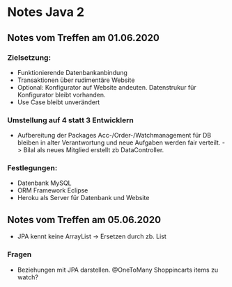 # Notes Java 2
## Notes vom Treffen am 01.06.2020

### Zielsetzung:
- Funktionierende Datenbankanbindung
- Transaktionen über rudimentäre Website
- Optional: Konfigurator auf Website andeuten. Datenstrukur für Konfigurator bleibt vorhanden.
- Use Case bleibt unverändert

### Umstellung auf 4 statt 3 Entwicklern
- Aufbereitung der Packages Acc-/Order-/Watchmanagement für DB bleiben in alter Verantwortung und neue Aufgaben werden fair verteilt.
  -> Bilal als neues Mitglied erstellt zb DataController.


### Festlegungen:
- Datenbank MySQL
- ORM Framework Eclipse
- Heroku als Server für Datenbank und Website

## Notes vom Treffen am 05.06.2020
- JPA kennt keine ArrayList -> Ersetzen durch zb. List
### Fragen
- Beziehungen mit JPA darstellen. @OneToMany Shoppincarts items zu watch?

